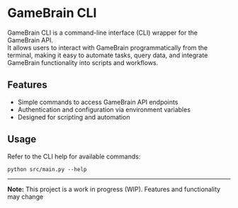 # GameBrain CLI

GameBrain CLI is a command-line interface (CLI) wrapper for the GameBrain API.  
It allows users to interact with GameBrain programmatically from the terminal, making it easy to automate tasks, query data, and integrate GameBrain functionality into scripts and workflows.

## Features

- Simple commands to access GameBrain API endpoints
- Authentication and configuration via environment variables
- Designed for scripting and automation

## Usage

Refer to the CLI help for available commands:

```python src/main.py --help```

---

**Note:** This project is a work in progress (WIP). Features and functionality may change